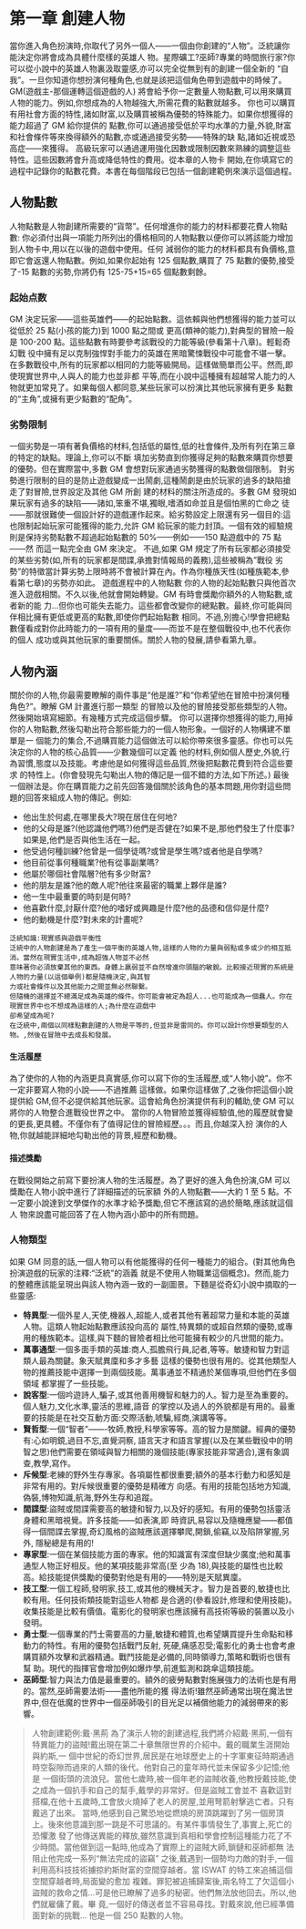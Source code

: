# 第一章 創建人物

當你進入角色扮演時,你取代了另外一個人——一個由你創建的“人物”。泛統讓你能決定你將會成為具體什麼樣的英雄人 物。星際礦工?巫師?專業的時間旅行家?你可以從小說中的英雄人物裏汲取靈感,亦可以完全從無到有的創建一個全新的 “自我”。一旦你知道你想扮演何種角色,也就是該把這個角色帶到遊戲中的時候了。GM\(遊戲主-那個運轉這個遊戲的人\) 將會給予你一定數量人物點數,可以用來購買人物的能力。例如,你想成為的人物越強大,所需花費的點數就越多。 你也可以購買有用社會方面的特性,諸如財富,以及購買被稱為優勢的特殊能力。如果你想獲得的能力超過了 GM 給你提供的 點數,你可以通過接受低於平均水準的力量,外貌,財富和社會條件等來換得額外的點數,亦或通過接受劣勢——特殊的缺 點,諸如近視或恐高症——來獲得。 高級玩家可以通過運用強化因數或限制因數來熟練的調整這些特性。這些因數將會升高或降低特性的費用。從本章的人物卡 開始,在你填寫它的過程中記錄你的點數花費。本書在每個階段已包括一個創建範例來演示這個過程。

## 人物點數

人物點數是人物創建所需要的“貨幣”。任何增進你的能力的材料都要花費人物點數: 你必須付出與一項能力所列出的價格相同的人物點數以便你可以將該能力增加到人物卡中,用以在以後的遊戲中使用。任何 減弱你的能力的材料都具有負價格,意即它會返還人物點數。例如,如果你起始有 125 個點數,購買了 75 點數的優勢,接受 了-15 點數的劣勢,你將仍有 125-75+15=65 個點數剩餘。

### 起始点数

GM 決定玩家——這些英雄們——的起始點數。這依賴與他們想獲得的能力並可以從低於 25 點\(小孩的能力\)到 1000 點之間或 更高\(類神的能力\),對典型的冒險一般是 100-200 點。這些點數有時要參考該戰役的力能等級\(參看第十八章\)。輕鬆奇幻戰 役中擁有足以克制強悍對手能力的英雄在黑暗驚悚戰役中可能會不堪一擊。 在多數戰役中,所有的玩家都以相同的力能等級開局。這樣做簡單而公平。然而,即使現實世界中,人與人的能力也並非都 平等,而在小說中這種擁有超越常人能力的人物就更加常見了。如果每個人都同意,某些玩家可以扮演比其他玩家擁有更多 點數的“主角”,或擁有更少點數的“配角”。

### 劣勢限制

一個劣勢是一項有著負價格的材料,包括低的屬性,低的社會條件,及所有列在第三章的特定的缺點。理論上,你可以不斷 填加劣勢直到你獲得足夠的點數來購買你想要的優勢。但在實際當中,多數 GM 會想對玩家通過劣勢獲得的點數做個限制。 對劣勢進行限制的目的是防止遊戲變成一出鬧劇,這種鬧劇是由於玩家的過多的缺陷搶走了對冒險,世界設定及其他 GM 所創 建的材料的關注所造成的。多數 GM 發現如果玩家有過多的缺陷——諸如,笨重不堪,獨眼,嗜酒如命並且是個怕黑的亡命之 徒——那就很難使一個設計好的遊戲運作起來。給劣勢設定上限還有另一個目的:這也限制起始玩家可能獲得的能力,允許 GM 給玩家的能力封頂。一個有效的經驗規則是保持劣勢點數不超過起始點數的 50%——例如——150 點遊戲中的 75 點——然 而這一點完全由 GM 來決定。 不過,如果 GM 規定了所有玩家都必須接受的某些劣勢\(如,所有的玩家都是間諜,承擔對情報局的義務\),這些被稱為”戰役 劣勢”的特徵當計算劣勢上限時將不會被計算在內。作為你種族天性\(如種族範本,參看第七章\)的劣勢亦如此。 遊戲進程中的人物點數 你的人物的起始點數只與他首次進入遊戲相關。不久以後,他就會開始轉變。GM 有時會獎勵你額外的人物點數,或者新的能 力...但你也可能失去能力。這些都會改變你的總點數。最終,你可能與同伴相比擁有更低或更高的點數,即使你們起始點數 相同。不過,別擔心!學會把總點數僅看成對你此時能力的一項有用的量度——而並不是在整個戰役中,也不代表你的個人 成功或與其他玩家的重要關係。關於人物的發展,請參看第九章。

## 人物內涵

關於你的人物,你最需要瞭解的兩件事是“他是誰?”和“你希望他在冒險中扮演何種角色?”。瞭解 GM 計畫進行那一類型 的冒險以及他的冒險接受那些類型的人物。然後開始填寫細節。有幾種方式完成這個步驟。 你可以選擇你想獲得的能力,用掉你的人物點數,然後勾勒出符合那些能力的一個人物形象。一個好的人物構建不單單是一 個能力的集合,不過購買能力這個做法可以給你帶來很多靈感。你也可以先決定你的人物的核心品質——少數幾個可以定義 他的材料,例如個人歷史,外貌,行為習慣,態度以及技能。考慮他是如何獲得這些品質,然後把點數花費到符合這些要求 的特性上。\(你會發現先勾勒出人物的傳記是一個不錯的方法,如下所述。\) 最後一個辦法是。你在購買能力之前先回答幾個關於該角色的基本問題,用你對這些問題的回答來組成人物的傳記。例如:

* 他出生於何處,在哪里長大?現在居住在何地? 
* 他的父母是誰?\(他認識他們嗎?\)他們是否健在?如果不是,那他們發生了什麼事?如果是,他們是否與他生活在一起。 
* 他受過何種訓練?他曾是一個學徒嗎?或曾是學生嗎?或者他是自學嗎?
* 他目前從事何種職業?他有從事副業嗎?
* 他屬於哪個社會階層?他有多少財富? 
* 他的朋友是誰?他的敵人呢?他往來最密的職業上夥伴是誰? 
* 他一生中最重要的時刻是何時? 
* 他喜歡什麼,討厭什麼?他的嗜好或興趣是什麼?他的品德和信仰是什麼? 
* 他的動機是什麼?對未來的計畫呢?

```text
泛統知識:現實感與遊戲平衡性
泛統中的人物創建是為了產生一個平衡的英雄人物,這樣的人物的力量與弱點或多或少的相互抵消。當然在現實生活中,成為超強人物並不必然
意味著你必須放棄其他的東西。身體上羸弱並不自然增進你頭腦的敏銳。比較接近現實的系統是人物的力量(以這個舉例)都是隨機決定,與其智
力或社會條件以及其他能力之間並無必然聯繫。
但隨機的選擇並不總滿足成為英雄的條件。你可能會被定為超人...也可能成為一個蠢人。你在現實世界中也不想成為這樣的人;為什麼在遊戲中
卻希望成為呢?
在泛統中,兩個以同樣點數創建的人物是平等的,但並非是雷同的。你可以設計你想要類型的人物。,然後在冒險中去成長和發展。
```

#### 生活履歷

為了使你的人物的內涵更具真實感,你可以寫下你的生活履歷,或“人物小說”。你不一定非要寫人物的小說——不過推薦 這樣做。如果你這樣做了,之後你把這個小說提供給 GM,但不必提供給其他玩家。這會給角色扮演提供有利的輔助,使 GM 可以將你的人物整合進戰役世界之中。 當你的人物冒險並獲得經驗值,他的履歷就會變的更長,更具體。不僅你有了值得記住的冒險經歷。。。而且,你越深入扮 演你的人物,你就越能詳細地勾勒出他的背景,經歷和動機。

#### 描述獎勵

在戰役開始之前寫下要扮演人物的生活履歷。為了更好的進入角色扮演,GM 可以獎勵在人物小說中進行了詳細描述的玩家額 外的人物點數——大約 1 至 5 點。不一定要小說達到文學傑作的水準才給予獎勵,但它不應該寫的過於簡略,應該就這個人 物來說盡可能回答了在人物內涵小節中的所有問題。

### 人物類型

如果 GM 同意的話,一個人物可以有他能獲得的任何一種能力的組合。\(對其他角色扮演遊戲的玩家的注釋:“泛統”的涵義 就是不使用人物職業這個概念\)。然而,能力的整體應該能呈現出與該人物內涵一致的一副圖景。下麵是從奇幻小說中摘取的一些靈感: 

* **特異型**:一個外星人,天使,機器人,超能人,或者其他有著超常力量和本能的英雄人物。這類人物起始點數應該投向高的 屬性,特異類的或超自然類的優勢,或專用的種族範本。這樣,與下麵的冒險者相比他可能擁有較少的凡世間的能力。 
* **萬事通型**:一個多面手類的英雄:商人,孤膽飛行員,記者,等等。敏捷和智力對這類人最為關鍵。象天賦異廩和多才多藝 這樣的優勢也很有用的。從其他類型人物的推薦技能中選擇一到兩個技能。萬事通並不精通於某個專項,但他們在多個領域 都掌握了一些技能。 
* **說客型**:一個吟遊詩人,騙子,或其他善用機智和魅力的人。智力是至為重要的。個人魅力,文化水準,靈活的思維,語音 的掌控以及過人的外貌都是有用的。最重要的技能是在社交互動方面:交際活動,唬騙,經商,演講等等。 
* **賢哲型**:一個“智者”——-牧師,教授,科學家等等。高的智力是關鍵。經典的優勢有:心如明鏡,過目不忘,直覺洞察, 語言天才和語言掌握\(以及在某些戰役中的明智之思\)他們需要在領域與智力相關的幾個技能\(專家技能非常適合\),還有象調 查,教學,寫作。 
* **斥候型**:老練的野外生存專家。各項屬性都很重要;額外的基本行動力和感知是非常有用的。對斥候很重要的優勢是精確方 向感。有用的技能包括地方知識,偽裝,博物知識,航海,野外生存和追蹤。 
* **間諜型**:盜賊或間諜需要高的敏捷和智力,以及好的感知。有用的優勢包括靈活身體和黑暗視覺。許多技能——如表演,即 時資訊,易容以及隨機應變——都值得一個間諜去掌握,奇幻風格的盜賊應該選擇攀爬,開鎖,偷竊,以及陷阱掌握,另外, 隱秘總是有用的! 
* **專家型**:一個在某個技能方面的專家。他的知識富有深度但缺少廣度;他和萬事通型人物正好相反。他的某項技能非常高\(至 少為 18\),與技能的屬性也比較高。給技能提供獎勵的優勢對他是有用的——特別是天賦異廩。 
* **技工型**:一個工程師,發明家,技工,或其他的機械天才。智力是首要的,敏捷也比較有用。任何技術類技能對這些人物都 是合適的\(參看設計,修理和使用技能\)。收集技能是比較有價值。電影化的發明家也應該擁有高技術等級的裝置以及小發明。 
* **勇士型**:一個專業的鬥士需要高的力量,敏捷和體質,也希望購買提升生命點和移動力的特性。有用的優勢包括戰鬥反射, 死硬,痛感忍受;電影化的勇士也會考慮購買額外攻擊和武器精通。戰鬥技能是必備的,同時領導力,策略和戰術也很有幫 助。現代的指揮官會增加例如爆炸學,前進監測和跳傘這類技能。 
* **巫師型**:智力與法力值是最重要的。額外的疲勞點數對施展強力的法術也是有用的。當然,巫師需要法術——盡他所能的獲 得法術!雖然巫師通常出現在魔法世界中,但在低魔的世界中一個巫師吸引的目光足以補償他能力的減弱帶來的影響。

> 人物創建範例:戴·黑荊 為了演示人物的創建過程,我們將介紹戴·黑荊,一個有特異能力的盜賊!戴出現在第二十章無限世界的介紹中。戴的職業生涯開始與約斯,一 個中世紀的奇幻世界,居民是在地球歷史上的十字軍東征時期通過時空裂隙而過來的人類的後代。他對自己的童年時代並未保留多少記憶;他是 一個街頭的流浪兒。當他七歲時,被一個年老的盜賊收養,他教授戴技能,使之成為一個扒手和自己的幫手,戴學的非常好。但是盜賊工會並不 喜歡這對搭檔,在他十五歲時,工會放火燒掉了老人的房屋,並用弩箭射擊逃亡者。只有戴逃了出來。 當時,他感到自己驚恐地從燃燒的房頂跳躍到了另一個房頂上。後來他意識到那一跳是不可思議的。有某件事情發生了,事實上,死亡的恐懼激 發了他傳送異能的釋放,雖然意識到真相和學會控制這種能力花了不少時間。當他做到這一點時,他成為了實際上的盜賊大師,鎖鏈和巫師都無 法阻止他完成一系列“無法完成的盜竊” 之後,戴遇到一個勢均力敵的對手,一個利用高科技技術擄掠約斯財富的空間穿越者。當 ISWAT 的特工來追捕這個空間穿越者時,局面變的愈加 複雜。罪犯被追捕歸案後,兩名特工了欠這個小盜賊的救命之情...可是他已瞭解了過多的秘密。他們無法放他回去。所以,他們就雇傭了戴。畢 竟,一個好的傳送者並不容易尋找。對戴來說,他已經準備面對新的挑戰... 他是一個 250 點數的人物。

